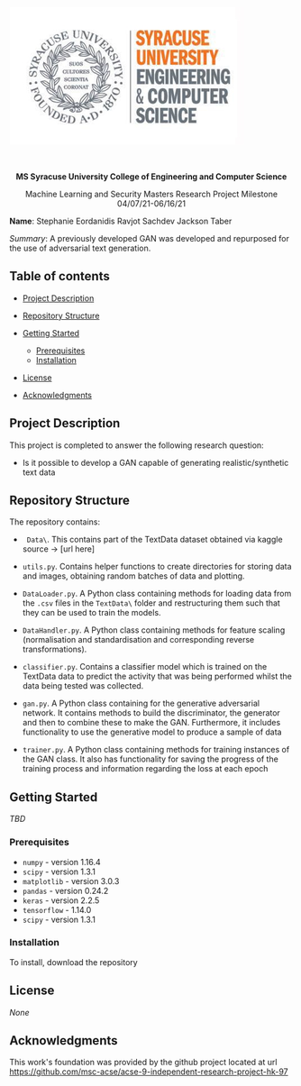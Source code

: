 
![SU College Logo](Images/SU_LOGO.jpg)



<br>
<p align="center">
  <b> MS Syracuse University College of Engineering and Computer Science </b>   
</p>

<p align="center">
  Machine Learning and Security Masters Research Project Milestone 04/07/21-06/16/21
</p>

**Name**: Stephanie Eordanidis
		  Ravjot Sachdev
		  Jackson Taber


*Summary*:  A previously developed GAN was developed and repurposed for the use of adversarial text generation. 

## Table of contents
* [Project Description](#ProjectDescription)
* [Repository Structure](#RepositoryStructure)

* [Getting Started](#GettingStarted)
    * [Prerequisites](#Prerequisites)
    * [Installation](#Installation)

* [License](#License)
* [Acknowledgments](#Acknowledgments)

## Project Description <a name="ProjectDescription"></a>
This project is completed to answer the following research question:
* Is it possible to develop a GAN capable of generating realistic/synthetic text data


## Repository Structure <a name="RepositoryStructure"></a>
The repository contains:
* `` Data\``. This contains  part of the TextData dataset obtained via kaggle source -> [url here]

* `` utils.py ``. Contains helper functions to create directories for storing data and images, obtaining random batches of data and plotting.

* `` DataLoader.py ``. A Python class containing methods for loading data from the ``.csv`` files in the ``TextData\`` folder and restructuring them such that they can be used to train the models.

* ``DataHandler.py``. A Python class containing methods for feature scaling (normalisation and standardisation and corresponding reverse transformations). 

* ``classifier.py``. Contains a classifier model which is trained on the TextData data to predict the activity that was being performed whilst the data being tested was collected.

* ``gan.py``. A Python class containing for the generative adversarial network. It contains methods to build the discriminator, the generator and then to combine these to make the GAN. Furthermore, it includes functionality to use the generative model to produce a sample of data

* ``trainer.py``. A Python class containing methods for training instances of the GAN class. It also has functionality for saving the progress of the training process and information regarding the loss at each epoch


## Getting Started <a name="GettingStarted"></a>
*TBD*

### Prerequisites <a name="Prerequisites"></a>

* ``numpy`` - version 1.16.4
* ``scipy`` - version 1.3.1
* ``matplotlib`` - version 3.0.3
* ``pandas`` - version 0.24.2
* ``keras`` - version 2.2.5
* ``tensorflow`` - 1.14.0
* ``scipy`` - version 1.3.1


### Installation <a name="Installation"></a>
To install, download the repository


## License <a name="License"></a>
*None*


## Acknowledgments <a name="Acknowledgments"></a>
This work's foundation was provided by the github project located at url https://github.com/msc-acse/acse-9-independent-research-project-hk-97



